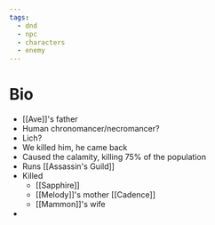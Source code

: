```yaml
---
tags:
  - dnd
  - npc
  - characters
  - enemy
---
```

# Bio
- [[Ave]]'s father
- Human chronomancer/necromancer?
- Lich?
- We killed him, he came back
- Caused the calamity, killing 75% of the population
- Runs [[Assassin's Guild]]
- Killed
	- [[Sapphire]]
	- [[Melody]]'s mother [[Cadence]]
	- [[Mammon]]'s wife
- 